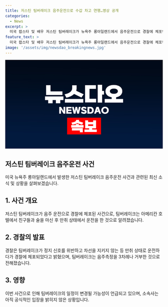 ```yaml
---
title: 저스틴 팀버레이크 음주운전으로 수갑 차고 연행…영상 공개
categories:
  - News
excerpt: >
  미국 팝스타 및 배우 저스틴 팀버레이크가 뉴욕주 롱아일랜드에서 음주운전으로 경찰에 체포된 사실이 알려졌다. 팀버레이크는 술을 마신 후 운전하다 경찰에 체포됐으며, 음주운전으로 인한 위반과 음주 측정 거부 등으로 논란이 일고 있다. 이로 인해 팀버레이크의 이번 주말 시카고 콘서트와 다음 주 뉴욕 공연에 대한 일정 변경이 예상되고 있다. 소속사는 아직 공식 대응을 내놓지 않고 있다. (총 150자)
feature_text: >
  미국 팝스타 및 배우 저스틴 팀버레이크가 뉴욕주 롱아일랜드에서 음주운전으로 경찰에 체포된 사실이 알려졌다. 팀버레이크는 술을 마신 후 운전하다 경찰에 체포됐으며, 음주운전으로 인한 위반과 음주 측정 거부 등으로 논란이 일고 있다. 이로 인해 팀버레이크의 이번 주말 시카고 콘서트와 다음 주 뉴욕 공연에 대한 일정 변경이 예상되고 있다. 소속사는 아직 공식 대응을 내놓지 않고 있다. (총 150자)
image: '/assets/img/newsdao_breakingnews.jpg'
---
```


<p><img src="/assets/img/newsdao_breakingnews.jpg" alt="pcversion 속보" /></p>

<h2 data-ke-size="size26">저스틴 팀버레이크 음주운전 사건</h2>

<p data-ke-size="size16">미국 뉴욕주 롱아일랜드에서 발생한 저스틴 팀버레이크 음주운전 사건과 관련된 최신 소식 및 상황을 살펴보겠습니다.</p>

<h2>1. 사건 개요</h2>

<p data-ke-size="size16">저스틴 팀버레이크가 음주 운전으로 경찰에 체포된 사건으로, 팀버레이크는 아메리칸 호텔에서 친구들과 술을 마신 후 만취 상태에서 운전을 한 것으로 알려졌습니다.</p>

<h2>2. 경찰의 발표</h2>

<p data-ke-size="size16">경찰은 팀버레이크가 정지 신호를 위반하고 차선을 지키지 않는 등 만취 상태로 운전하다가 경찰에 체포되었다고 밝혔으며, 팀버레이크는 음주측정을 3차례나 거부한 것으로 전해졌습니다.</p>

<h2>3. 영향</h2>

<p data-ke-size="size16">이번 사건으로 인해 팀버레이크의 일정이 변경될 가능성이 언급되고 있으며, 소속사는 아직 공식적인 입장을 밝히지 않은 상황입니다.</p>

